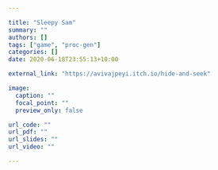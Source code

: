 ```yaml
---

title: "Sleepy Sam"
summary: ""
authors: []
tags: ["game", "proc-gen"]
categories: []
date: 2020-06-18T23:55:13+10:00

external_link: "https://avivajpeyi.itch.io/hide-and-seek"

image:
  caption: ""
  focal_point: ""
  preview_only: false

url_code: ""
url_pdf: ""
url_slides: ""
url_video: ""

---
```

